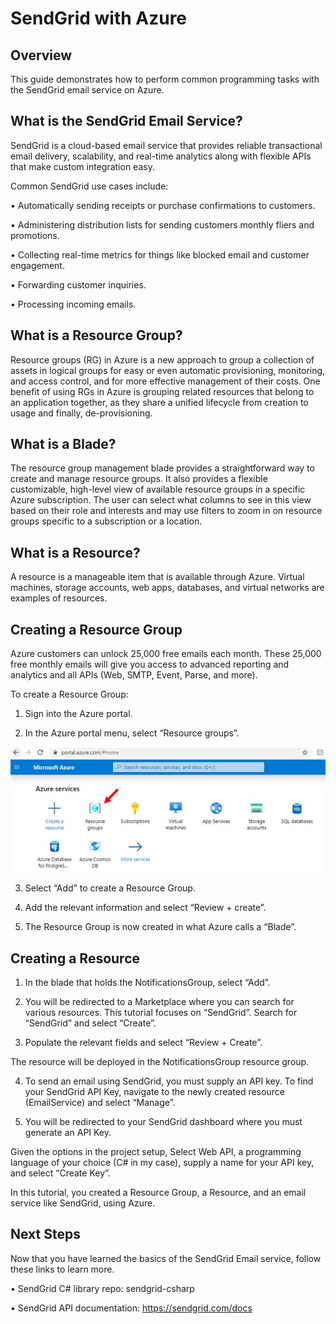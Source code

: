 # SendGrid with Azure

## Overview

This guide demonstrates how to perform common programming tasks with the SendGrid email service on Azure.

## What is the SendGrid Email Service?

SendGrid is a cloud-based email service that provides reliable transactional email delivery, scalability, and real-time analytics along with flexible APIs that make custom integration easy.

Common SendGrid use cases include:

•	Automatically sending receipts or purchase confirmations to customers.

•	Administering distribution lists for sending customers monthly fliers and promotions.

•	Collecting real-time metrics for things like blocked email and customer engagement.

•	Forwarding customer inquiries.

•	Processing incoming emails.

## What is a Resource Group?

Resource groups (RG) in Azure is a new approach to group a collection of assets in logical groups for easy or even automatic provisioning, monitoring, and access control, and for more effective management of their costs. One benefit of using RGs in Azure is grouping related resources that belong to an application together, as they share a unified lifecycle from creation to usage and finally, de-provisioning.

## What is a Blade?

The resource group management blade provides a straightforward way to create and manage resource groups. It also provides a flexible customizable, high-level view of available resource groups in a specific Azure subscription. The user can select what columns to see in this view based on their role and interests and may use filters to zoom in on resource groups specific to a subscription or a location.

## What is a Resource?

A resource is a manageable item that is available through Azure. Virtual machines, storage accounts, web apps, databases, and virtual networks are examples of resources.

## Creating a Resource Group

Azure customers can unlock 25,000 free emails each month. These 25,000 free monthly emails will give you access to advanced reporting and analytics and all APIs (Web, SMTP, Event, Parse, and more). 

To create a Resource Group:

1.	Sign into the Azure portal.

2.	In the Azure portal menu, select “Resource groups”.


![Test Image 4](https://github.com/CamiKaze/AzureSendGrid/blob/master/Resources/AzureHome.jpg)


3.	Select “Add” to create a Resource Group.

4.	Add the relevant information and select “Review + create”.

5.	The Resource Group is now created in what Azure calls a “Blade”.


## Creating a Resource
1.	In the blade that holds the NotificationsGroup, select “Add”.

2.	You will be redirected to a Marketplace where you can search for various resources. This tutorial focuses on “SendGrid”. Search for “SendGrid” and select “Create”.

3.	Populate the relevant fields and select “Review + Create”.

The resource will be deployed in the NotificationsGroup resource group.

4.	To send an email using SendGrid, you must supply an API key. To find your SendGrid API Key, navigate to the newly created resource (EmailService) and select “Manage”.

5.	You will be redirected to your SendGrid dashboard where you must generate an API Key.

Given the options in the project setup, Select Web API, a programming language of your choice (C# in my case), supply a name for your API key, and select “Create Key”.

In this tutorial, you created a Resource Group, a Resource, and an email service like SendGrid, using Azure.

## Next Steps

Now that you have learned the basics of the SendGrid Email service, follow these links to learn more.

•	SendGrid C# library repo: sendgrid-csharp

•	SendGrid API documentation: https://sendgrid.com/docs


